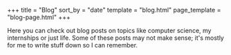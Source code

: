 +++
title = "Blog"
sort_by = "date"
template = "blog.html"
page_template = "blog-page.html"
+++

Here you can check out blog posts on topics like computer science, my internships or just life. Some of these posts may not make sense; it's mostly for me to write stuff down so I can remember.
